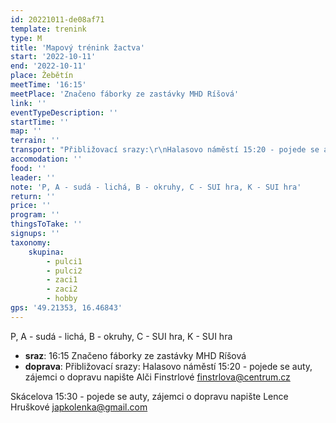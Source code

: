 ```yaml
---
id: 20221011-de08af71
template: trenink
type: M
title: 'Mapový trénink žactva'
start: '2022-10-11'
end: '2022-10-11'
place: Žebětín
meetTime: '16:15'
meetPlace: 'Značeno fáborky ze zastávky MHD Ríšová'
link: ''
eventTypeDescription: ''
startTime: ''
map: ''
terrain: ''
transport: "Přibližovací srazy:\r\nHalasovo náměstí 15:20 - pojede se auty, zájemci o dopravu napište Alči Finstrlové finstrlova@centrum.cz\r\n\r\nSkácelova 15:30 - pojede se auty, zájemci o dopravu napište Lence Hruškové japkolenka@gmail.com"
accomodation: ''
food: ''
leader: ''
note: 'P, A - sudá - lichá, B - okruhy, C - SUI hra, K - SUI hra'
return: ''
price: ''
program: ''
thingsToTake: ''
signups: ''
taxonomy:
    skupina:
        - pulci1
        - pulci2
        - zaci1
        - zaci2
        - hobby
gps: '49.21353, 16.46843'
---
```


P, A - sudá - lichá, B - okruhy, C - SUI hra, K - SUI hra
* **sraz**: 16:15 Značeno fáborky ze zastávky MHD Ríšová
* **doprava**: Přibližovací srazy:
Halasovo náměstí 15:20 - pojede se auty, zájemci o dopravu napište Alči Finstrlové finstrlova@centrum.cz

Skácelova 15:30 - pojede se auty, zájemci o dopravu napište Lence Hruškové japkolenka@gmail.com
